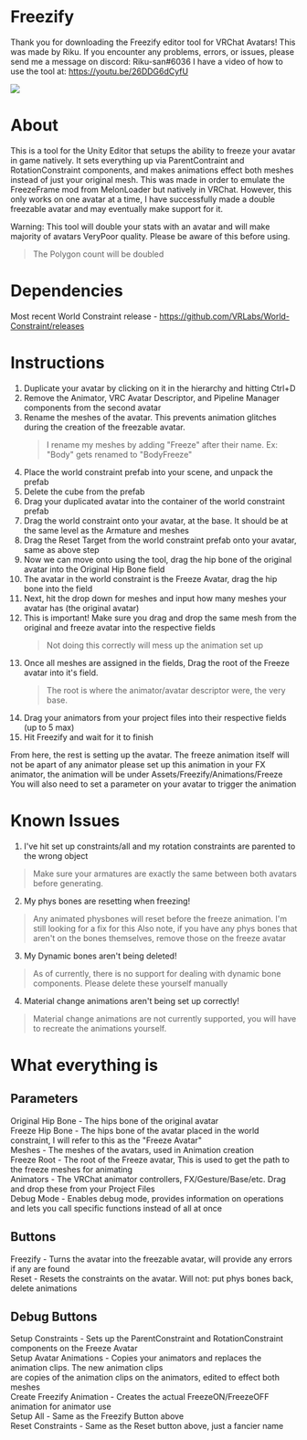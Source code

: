 # Freezify
Thank you for downloading the Freezify editor tool for VRChat Avatars! This was made by Riku.
If you encounter any problems, errors, or issues, please send me a message on discord: Riku-san#6036
I have a video of how to use the tool at: https://youtu.be/26DDG6dCyfU


![](https://github.com/riku-san/Freezify/blob/main/Images/Demo.gif)


# About
This is a tool for the Unity Editor that setups the ability to freeze your avatar in game natively. It sets everything up via ParentContraint and RotationConstraint components, and makes animations effect both meshes instead of just your original mesh. 
This was made in order to emulate the FreezeFrame mod from MelonLoader but natively in VRChat. However, this only works on one avatar at a time, I have successfully made a double freezable avatar and may eventually make support for it.

Warning: This tool will double your stats with an avatar and will make majority of avatars VeryPoor quality. Please be aware of this before using.
 > The Polygon count will be doubled

# Dependencies
Most recent World Constraint release - https://github.com/VRLabs/World-Constraint/releases


# Instructions
1. Duplicate your avatar by clicking on it in the hierarchy and hitting Ctrl+D  
2. Remove the Animator, VRC Avatar Descriptor, and Pipeline Manager components from the second avatar  
3. Rename the meshes of the avatar. This prevents animation glitches during the creation of the freezable avatar.  
	> I rename my meshes by adding "Freeze" after their name. Ex: "Body" gets renamed to "BodyFreeze"  
4. Place the world constraint prefab into your scene, and unpack the prefab  
5. Delete the cube from the prefab  
6. Drag your duplicated avatar into the container of the world constraint prefab  
7. Drag the world constraint onto your avatar, at the base. It should be at the same level as the Armature and meshes  
8. Drag the Reset Target from the world constraint prefab onto your avatar, same as above step  
9. Now we can move onto using the tool, drag the hip bone of the original avatar into the Original Hip Bone field  
10. The avatar in the world constraint is the Freeze Avatar, drag the hip bone into the field  
11. Next, hit the drop down for meshes and input how many meshes your avatar has (the original avatar)  
12. This is important! Make sure you drag and drop the same mesh from the original and freeze avatar into the respective fields  
	> Not doing this correctly will mess up the animation set up  
13. Once all meshes are assigned in the fields, Drag the root of the Freeze avatar into it's field.  
	> The root is where the animator/avatar descriptor were, the very base.  
14. Drag your animators from your project files into their respective fields (up to 5 max)  
15. Hit Freezify and wait for it to finish  

From here, the rest is setting up the avatar. The freeze animation itself will not be apart of any animator
please set up this animation in your FX animator, the animation will be under Assets/Freezify/Animations/Freeze
You will also need to set a parameter on your avatar to trigger the animation


# Known Issues
1. I've hit set up constraints/all and my rotation constraints are parented to the wrong object 
  > Make sure your armatures are exactly the same between both avatars before generating. 
2. My phys bones are resetting when freezing! 
  > Any animated physbones will reset before the freeze animation. I'm still looking for a fix for this 
  > Also note, if you have any phys bones that aren't on the bones themselves, remove those on the freeze avatar 
3. My Dynamic bones aren't being deleted! 
  > As of currently, there is no support for dealing with dynamic bone components. Please delete these yourself manually 
4. Material change animations aren't being set up correctly! 
  > Material change animations are not currently supported, you will have to recreate the animations yourself. 


# What everything is
Parameters
-----------------
Original Hip Bone - The hips bone of the original avatar  
Freeze Hip Bone - The hips bone of the avatar placed in the world constraint, I will refer to this as the "Freeze Avatar"  
Meshes - The meshes of the avatars, used in Animation creation  
Freeze Root - The root of the Freeze avatar, This is used to get the path to the freeze meshes for animating  
Animators - The VRChat animator controllers, FX/Gesture/Base/etc. Drag and drop these from your Project Files  
Debug Mode - Enables debug mode, provides information on operations and lets you call specific functions instead of all at once  


Buttons
-----------------
Freezify - Turns the avatar into the freezable avatar, will provide any errors if any are found  
Reset - Resets the constraints on the avatar. Will not: put phys bones back, delete animations  


Debug Buttons
-----------------
Setup Constraints - Sets up the ParentConstraint and RotationConstraint components on the Freeze Avatar  
Setup Avatar Animations - Copies your animators and replaces the animation clips. The new animation clips  
are copies of the animation clips on the animators, edited to effect both meshes  
Create Freezify Animation - Creates the actual FreezeON/FreezeOFF animation for animator use  
Setup All - Same as the Freezify Button above  
Reset Constraints - Same as the Reset button above, just a fancier name  
